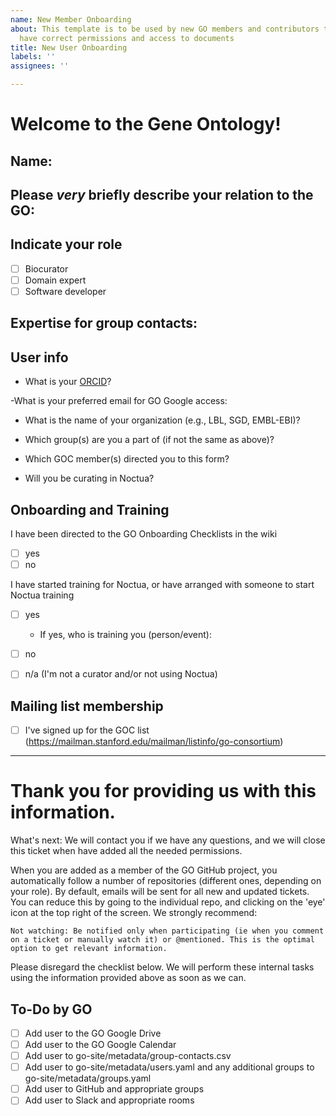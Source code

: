 ```yaml
---
name: New Member Onboarding
about: This template is to be used by new GO members and contributors to ensure they
  have correct permissions and access to documents
title: New User Onboarding
labels: ''
assignees: ''

---
```


# Welcome to the Gene Ontology!

## Name: 

## Please *very* briefly describe your relation to the GO:
<!-- This is so we know who you are and who to contact to get further information about groups, training status, etc. -->

## Indicate your role
<!-- You may indicate more than one ( [x] ) -->

- [ ] Biocurator
- [ ] Domain expert
- [ ] Software developer

## Expertise for group contacts:
<!--  Please provide your expertise (1-3 keywords) -->

## User info
- What is your [ORCID](https://orcid.org/register)?

-What is your preferred email for GO Google access:
<!-- Please provide the email account you want to use for access to the GO Google Drive (shared documents) and GO Calendar (to view conference call information). You can email our HelpDesk at "help" at our domain, geneontology.org, to avoid posting it publicly. --> 

- What is the name of your organization (e.g., LBL, SGD, EMBL-EBI)? 

- Which group(s) are you a part of (if not the same as above)?

- Which GOC member(s) directed you to this form? 

- Will you be curating in Noctua?

## Onboarding and Training

I have been directed to the GO Onboarding Checklists in the wiki
- [ ] yes
- [ ] no

I have started training for Noctua, or have arranged with someone to start Noctua training
- [ ] yes
  - If yes, who is training you (person/event): 
- [ ] no
- [ ] n/a (I'm not a curator and/or not using Noctua)


## Mailing list membership
- [ ] I've signed up for the GOC list (https://mailman.stanford.edu/mailman/listinfo/go-consortium)
________________
# Thank you for providing us with this information. 

What's next:
We will contact you if we have any questions, and we will close this ticket when have added all the needed permissions. 

When you are added as a member of the GO GitHub project, you automatically follow a number of repositories (different ones, depending on your role). By default, emails will be sent for all new and updated tickets. You can reduce this by going to the individual repo, and clicking on the 'eye' icon at the top right of the screen. We strongly recommend:

    Not watching: Be notified only when participating (ie when you comment on a ticket or manually watch it) or @mentioned. This is the optimal option to get relevant information. 


Please disregard the checklist below.  We will perform these internal tasks using the information provided above as soon as we can.

## To-Do by GO
- [ ] Add user to the GO Google Drive
- [ ] Add user to the GO Google Calendar
- [ ] Add user to go-site/metadata/group-contacts.csv
- [ ] Add user to go-site/metadata/users.yaml and any additional groups to go-site/metadata/groups.yaml
- [ ] Add user to GitHub and appropriate groups
- [ ] Add user to Slack and appropriate rooms
